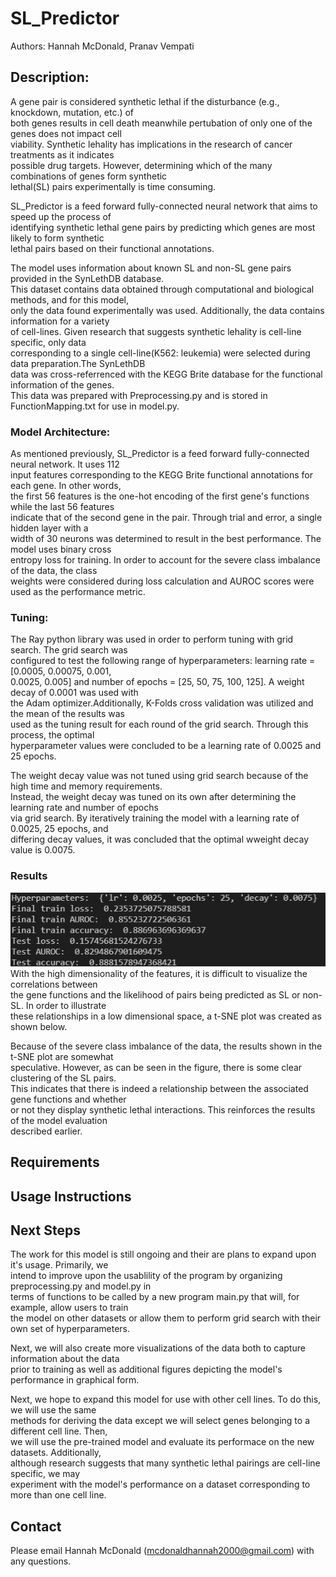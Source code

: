 # SL_Predictor
Authors: Hannah McDonald, Pranav Vempati

## Description:
A gene pair is considered synthetic lethal if the disturbance (e.g., knockdown, mutation, etc.) of <br>
both genes results in cell death meanwhile pertubation of only one of the genes does not impact cell <br>
viability. Synthetic lehality has implications in the research of cancer treatments as it indicates<br>
possible drug targets. However, determining which of the many combinations of genes form synthetic <br>
lethal(SL) pairs experimentally is time consuming.<br>

SL_Predictor is a feed forward fully-connected neural network that aims to speed up the process of <br>
identifying synthetic lethal gene pairs by predicting which genes are most likely to form synthetic <br>
lethal pairs based on their functional annotations.<br>

The model uses information about known SL and non-SL gene pairs provided in the SynLethDB database. <br>
This dataset contains data obtained through computational and biological methods, and for this model, <br>
only the data found experimentally was used. Additionally, the data contains information for a variety <br>
of cell-lines. Given research that suggests synthetic lehality is cell-line specific, only data <br>
corresponding to a single cell-line(K562: leukemia) were selected during data preparation.The SynLethDB <br>
data was cross-referrenced with the KEGG Brite database for the functional information of the genes. <br>
This data was prepared with Preprocessing.py and is stored in FunctionMapping.txt for use in model.py.<br>


### Model Architecture:
As mentioned previously, SL_Predictor is a feed forward fully-connected neural network. It uses 112 <br> 
input features corresponding to the KEGG Brite functional annotations for each gene. In other words,<br> 
the first 56 features is the one-hot encoding of the first gene's functions while the last 56 features<br> 
indicate that of the second gene in the pair. Through trial and error, a single hidden layer with a<br> 
width of 30 neurons was determined to result in the best performance. The model uses binary cross <br> 
entropy loss for training. In order to account for the severe class imbalance of the data, the class<br> 
weights were considered during loss calculation and AUROC scores were used as the performance metric. <br> 


### Tuning:
The Ray python library was used in order to perform tuning with grid search. The grid search was <br> 
configured to test the following range of hyperparameters: learning rate = [0.0005, 0.00075, 0.001, <br> 
0.0025, 0.005] and number of epochs = [25, 50, 75, 100, 125]. A weight decay of 0.0001 was used with<br> 
the Adam optimizer.Additionally, K-Folds cross validation was utilized and the mean of the results was <br>
used as the tuning result for each round of the grid search. Through this process, the optimal <br> 
hyperparameter values were concluded to be a learning rate of 0.0025 and 25 epochs. <br> 

The weight decay value was not tuned using grid search because of the high time and memory requirements.<br>
Instead, the weight decay was tuned on its own after determining the learning rate and number of epochs<br>
via grid search. By iteratively training the model with a learning rate of 0.0025, 25 epochs, and <br> 
differing decay values, it was concluded that the optimal wweight decay value is 0.0075. <br> 


### Results
![](\results.png "Training and test results.")<br>
With the high dimensionality of the features, it is difficult to visualize the correlations between <br>
the gene functions and the likelihood of pairs being predicted as SL or non-SL. In order to illustrate<br>
these relationships in a low dimensional space, a t-SNE plot was created as shown below.<br>

Because of the severe class imbalance of the data, the results shown in the t-SNE plot are somewhat<br>
speculative. However, as can be seen in the figure, there is some clear clustering of the SL pairs.<br>
This indicates that there is indeed a relationship between the associated gene functions and whether<br>
or not they display synthetic lethal interactions. This reinforces the results of the model evaluation<br>
described earlier.<br>

## Requirements

## Usage Instructions

## Next Steps
The work for this model is still ongoing and their are plans to expand upon it's usage. Primarily, we<br>
intend to improve upon the usablility of the program by organizing preprocessing.py and model.py in <br>
terms of functions to be called by a new program main.py that will, for example, allow users to train <br>
the model on other datasets or allow them to perform grid search with their own set of hyperparameters.<br>

Next, we will also create more visualizations of the data both to capture information about the data <br>
prior to training as well as additional figures depicting the model's performance in graphical form. <br>

Next, we hope to expand this model for use with other cell lines. To do this, we will use the same<br>
methods for deriving the data except we will select genes belonging to a different cell line. Then, <br>
we will use the pre-trained model and evaluate its performace on the new datasets. Additionally,<br>
although research suggests that many synthetic lethal pairings are cell-line specific, we may <br>
experiment with the model's performance on a dataset corresponding to more than one cell line.<br>

## Contact
Please email Hannah McDonald (mcdonaldhannah2000@gmail.com) with any questions.